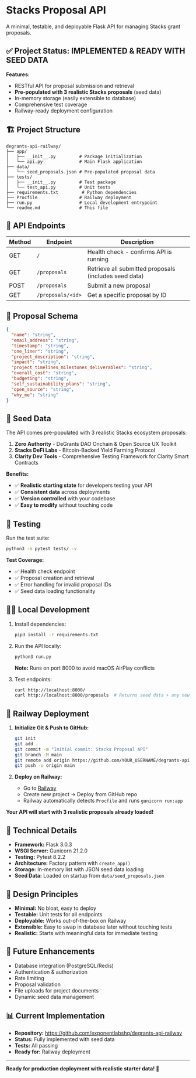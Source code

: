 # Stacks Proposal API

A minimal, testable, and deployable Flask API for managing Stacks grant proposals.

## ✅ Project Status: IMPLEMENTED & READY WITH SEED DATA

**Features:**
- RESTful API for proposal submission and retrieval
- **Pre-populated with 3 realistic Stacks proposals** (seed data)
- In-memory storage (easily extensible to database)
- Comprehensive test coverage
- Railway-ready deployment configuration

## 🏗️ Project Structure

```
degrants-api-railway/
├── app/
│   ├── __init__.py         # Package initialization
│   └── api.py              # Main Flask application
├── data/
│   └── seed_proposals.json # Pre-populated proposal data
├── tests/
│   ├── __init__.py         # Test package
│   └── test_api.py         # Unit tests
├── requirements.txt         # Python dependencies
├── Procfile                # Railway deployment
├── run.py                  # Local development entrypoint
└── readme.md               # This file
```

## 🚀 API Endpoints

| Method | Endpoint | Description |
|--------|----------|-------------|
| GET | `/` | Health check - confirms API is running |
| GET | `/proposals` | Retrieve all submitted proposals (includes seed data) |
| POST | `/proposals` | Submit a new proposal |
| GET | `/proposals/<id>` | Get a specific proposal by ID |

## 📝 Proposal Schema

```json
{
  "name": "string",
  "email_address": "string", 
  "timestamp": "string",
  "one_liner": "string",
  "project_description": "string",
  "impact": "string",
  "project_timelines_milestones_deliverables": "string",
  "overall_cost": "string",
  "budgeting": "string",
  "self_sustainability_plans": "string",
  "open_source": "string",
  "why_me": "string"
}
```

## 🌱 Seed Data

The API comes pre-populated with 3 realistic Stacks ecosystem proposals:

1. **Zero Authority** - DeGrants DAO Onchain & Open Source UX Toolkit
2. **Stacks DeFi Labs** - Bitcoin-Backed Yield Farming Protocol
3. **Clarity Dev Tools** - Comprehensive Testing Framework for Clarity Smart Contracts

**Benefits:**
- ✅ **Realistic starting state** for developers testing your API
- ✅ **Consistent data** across deployments
- ✅ **Version controlled** with your codebase
- ✅ **Easy to modify** without touching code

## 🧪 Testing

Run the test suite:
```bash
python3 -m pytest tests/ -v
```

**Test Coverage:**
- ✅ Health check endpoint
- ✅ Proposal creation and retrieval
- ✅ Error handling for invalid proposal IDs
- ✅ Seed data loading functionality

## 🏃‍♂️ Local Development

1. Install dependencies:
   ```bash
   pip3 install -r requirements.txt
   ```

2. Run the API locally:
   ```bash
   python3 run.py
   ```
   
   **Note:** Runs on port 8000 to avoid macOS AirPlay conflicts

3. Test endpoints:
   ```bash
   curl http://localhost:8000/
   curl http://localhost:8000/proposals  # Returns seed data + any new proposals
   ```

## 🚂 Railway Deployment

1. **Initialize Git & Push to GitHub:**
   ```bash
   git init
   git add .
   git commit -m "Initial commit: Stacks Proposal API"
   git branch -M main
   git remote add origin https://github.com/YOUR_USERNAME/degrants-api-railway.git
   git push -u origin main
   ```

2. **Deploy on Railway:**
   - Go to [Railway](https://railway.app)
   - Create new project → Deploy from GitHub repo
   - Railway automatically detects `Procfile` and runs `gunicorn run:app`

**Your API will start with 3 realistic proposals already loaded!**

## 🔧 Technical Details

- **Framework:** Flask 3.0.3
- **WSGI Server:** Gunicorn 21.2.0
- **Testing:** Pytest 8.2.2
- **Architecture:** Factory pattern with `create_app()`
- **Storage:** In-memory list with JSON seed data loading
- **Seed Data:** Loaded on startup from `data/seed_proposals.json`

## 🎯 Design Principles

- **Minimal:** No bloat, easy to deploy
- **Testable:** Unit tests for all endpoints
- **Deployable:** Works out-of-the-box on Railway
- **Extensible:** Easy to swap in database later without touching tests
- **Realistic:** Starts with meaningful data for immediate testing

## 🔮 Future Enhancements

- Database integration (PostgreSQL/Redis)
- Authentication & authorization
- Rate limiting
- Proposal validation
- File uploads for project documents
- Dynamic seed data management

## 📊 Current Implementation

- **Repository:** https://github.com/exponentlabshq/degrants-api-railway
- **Status:** Fully implemented with seed data
- **Tests:** All passing
- **Ready for:** Railway deployment

---

**Ready for production deployment with realistic starter data! 🚀**